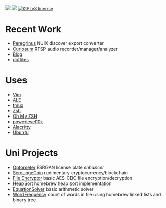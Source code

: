 ![](https://img.shields.io/badge/codes%20in-python3-green) ![](https://img.shields.io/badge/remembers%20some-java-blueviolet) [![GPLv3 license](https://img.shields.io/badge/License-GPLv3-blue.svg)](https://github.com/andre-abadi/andre-abadi/blob/master/LICENSE)

# Recent Work

- [Peregrinus](https://github.com/andre-abadi/peregrinus) NUIX discover export converter
- [Curiosum](https://github.com/andre-abadi/curiosum) RTSP audio recorder/manager/analyzer
- [Blog](https://andre-abadi.github.io/)
- [dotfiles](https://github.com/andre-abadi/dotfiles)

# Uses

- [Vim](https://www.vim.org/)
- [ALE](https://github.com/dense-analysis/ale)
- [tmux](https://github.com/tmux/tmux)
- [Zsh](https://en.wikipedia.org/wiki/Z_shell)
- [Oh My ZSH](https://github.com/ohmyzsh/ohmyzsh/)
- [powerlevel10k](https://github.com/romkatv/powerlevel10k)
- [Alacritty](https://github.com/alacritty/alacritty)
- [Ubuntu](https://ubuntu.com/download/server)

# Uni Projects

- [Optometer](https://github.com/andre-abadi/ECU_CSG3303_Optometer) ESRGAN license plate *enhancer*
- [ScroungeCoin](https://github.com/andre-abadi/ECU_CSI2108_Cryptocurrency) rudimentary cryptocurrency/blockchain
- [File Encryptor](https://github.com/andre-abadi/ECU_CSI2108_SymmetricEncryption) basic AES-CBC file encryption/decryption
- [HeapSort](https://github.com/andre-abadi/Curtin_ST152_HeapSort) homebrew heap sort implementation
- [EquationSolver](https://github.com/andre-abadi/Curtin_ST152_EquationSolver) basic arithmetic solver
- [WordFrequency](https://github.com/andre-abadi/Curtin_ST152_WordFrequency) count of words in file using homebrew linked lists and binary tree
